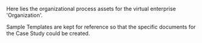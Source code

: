 Here lies the organizational process assets for the virtual enterprise 'Organization'.

Sample Templates are kept for reference so that the specific documents for the Case Study could be created.

